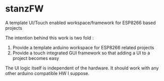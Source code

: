 # stanzFW
A template UI/Touch enabled workspace/framework for ESP8266 based projects

The intention behind this work is two fold :

1) Provide a template arduino workspace for ESP8266 related projects
2) Provide a touch integrated GUI framework so that adding a UI to a project becomes easy

The UI logic itself is independent of the hardware. It should work with any other arduino compatible HW I suppose.
